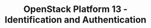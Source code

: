 ---
permalink: /product-documents/osp13/nist-800-53/ia/
layout: control_family
title: OpenStack Platform 13 - Identification and Authentication
category: Product Documents
lead: |
  Control responses for NIST 800-53 rev4.
subnav:
  data: components.osp13.satisfies
  href: ['#%', control_key]
  text: control_key
product_info:
  name: OpenStack Platform 13
  opencontrol_component: osp13
  control_family_shorthand: IA
---